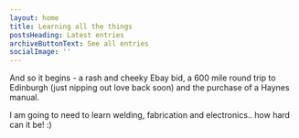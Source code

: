 ```yaml
---
layout: home
title: Learning all the things
postsHeading: Latest entries
archiveButtonText: See all entries
socialImage: ''
---
```

And so it begins - a rash and cheeky Ebay bid, a 600 mile round trip to Edinburgh (just nipping out love back soon) and the purchase of a Haynes manual. 

I am going to need to learn welding, fabrication and electronics.. how hard can it be! :)
